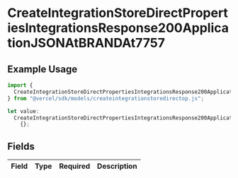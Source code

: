 # CreateIntegrationStoreDirectPropertiesIntegrationsResponse200ApplicationJSONAtBRANDAt7757

## Example Usage

```typescript
import {
  CreateIntegrationStoreDirectPropertiesIntegrationsResponse200ApplicationJSONAtBRANDAt7757,
} from "@vercel/sdk/models/createintegrationstoredirectop.js";

let value:
  CreateIntegrationStoreDirectPropertiesIntegrationsResponse200ApplicationJSONAtBRANDAt7757 =
    {};
```

## Fields

| Field       | Type        | Required    | Description |
| ----------- | ----------- | ----------- | ----------- |